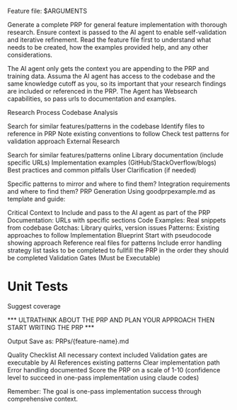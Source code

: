 Feature file: $ARGUMENTS

Generate a complete PRP for general feature implementation with thorough research. Ensure context is passed to the AI agent to enable self-validation and iterative refinement. Read the feature file first to understand what needs to be created, how the examples provided help, and any other considerations.

The AI agent only gets the context you are appending to the PRP and training data. Assuma the AI agent has access to the codebase and the same knowledge cutoff as you, so its important that your research findings are included or referenced in the PRP. The Agent has Websearch capabilities, so pass urls to documentation and examples.

Research Process
Codebase Analysis

Search for similar features/patterns in the codebase
Identify files to reference in PRP
Note existing conventions to follow
Check test patterns for validation approach
External Research

Search for similar features/patterns online
Library documentation (include specific URLs)
Implementation examples (GitHub/StackOverflow/blogs)
Best practices and common pitfalls
User Clarification (if needed)

Specific patterns to mirror and where to find them?
Integration requirements and where to find them?
PRP Generation
Using goodprpexample.md as template and guide:

Critical Context to Include and pass to the AI agent as part of the PRP
Documentation: URLs with specific sections
Code Examples: Real snippets from codebase
Gotchas: Library quirks, version issues
Patterns: Existing approaches to follow
Implementation Blueprint
Start with pseudocode showing approach
Reference real files for patterns
Include error handling strategy
list tasks to be completed to fullfill the PRP in the order they should be completed
Validation Gates (Must be Executable) 


# Unit Tests
Suggest coverage

*** ULTRATHINK ABOUT THE PRP AND PLAN YOUR APPROACH THEN START WRITING THE PRP ***

Output
Save as: PRPs/{feature-name}.md

Quality Checklist
 All necessary context included
 Validation gates are executable by AI
 References existing patterns
 Clear implementation path
 Error handling documented
Score the PRP on a scale of 1-10 (confidence level to succeed in one-pass implementation using claude codes)

Remember: The goal is one-pass implementation success through comprehensive context.